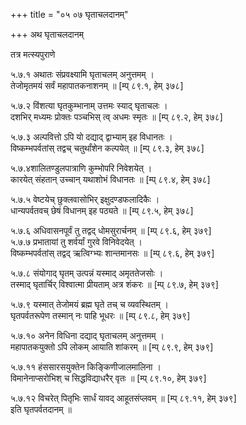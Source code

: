 +++
title = "०५ ०७ घृताचलदानम्"

+++
अथ घृताचलदानम्

तत्र मत्स्यपुराणे

५.७.१ अथातः संप्रवक्ष्यामि घृताचलम् अनुत्तमम् ।  
तेजोमृतमयं सर्वं महापातकनाशनम् ॥ [म्प् ८९.१, हेम् ३७८]

५.७.२ विंशत्या घृतकुम्भानाम् उत्तमः स्याद् घृताचलः ।  
दशभिर् मध्यमः प्रोक्तः पञ्चभिस् त्व् अधमः स्मृतः ॥ [म्प् ८९.२, हेम् ३७८]

५.७.३ अल्पवित्तो ऽपि यो दद्याद् द्वाभ्याम् इह विधानतः ।  
विष्कम्भपर्वतांस् तद्वच् चतुर्थांशेन कल्पयेत् ॥ [म्प् ८९.३, हेम् ३७८]

५.७.४शालितण्डुलपात्राणि कुम्भोपरि निवेशयेत् ।  
कारयेत् संहतान् उच्चान् यथाशोभं विधानतः ॥ [म्प् ८९.४, हेम् ३७८]

५.७.५ वेष्टयेच् छुक्लवासोभिर् इक्षुदण्डफलादिकैः ।  
धान्यपर्वतवच् छेषं विधानम् इह पठ्यते ॥ [म्प् ८९.५, हेम् ३७८]

५.७.६ अधिवासनपूर्वं तु तद्वद् धोमसुरार्चनम् ॥ [म्प् ८९.६, हेम् ३७९]  
५.७.७ प्रभातायां तु शर्वर्यां गुरवे विनिवेदयेत् ।  
विष्कम्भपर्वतांस् तद्वद् ऋत्विग्भ्यः शान्तमानसः ॥ [म्प् ८९.६, हेम् ३७९]

५.७.८ संयोगाद् घृतम् उत्पन्नं यस्माद् अमृततेजसोः ।  
तस्माद् घृतार्चिर् विश्वात्मा प्रीयताम् अत्र शंकरः ॥ [म्प् ८९.७, हेम् ३७९]

५.७.९ यस्मात् तेजोमयं ब्रह्म घृते तच् च व्यवस्थितम् ।  
घृतपर्वतरूपेण तस्मान् नः पाहि भूधरः ॥ [म्प् ८९.८, हेम् ३७९]

५.७.१० अनेन विधिना दद्याद् घृताचलम् अनुत्तमम् ।  
महापातकयुक्तो ऽपि लोकम् आयाति शांकरम् ॥ [म्प् ८९.९, हेम् ३७९]

५.७.११ हंससारसयुक्तेन किङ्किणीजालमालिना ।  
विमानेनाप्सरोभिश् च सिद्धविद्याधरैर् वृतः ॥ [म्प् ८९.१०, हेम् ३७९]

५.७.१२ विचरेत् पितृभिः सार्धं यावद् आहूतसंप्लवम् ॥ [म्प् ८९.११, हेम् ३७९]  
इति घृतपर्वतदानम् ॥

